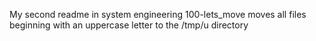 My second readme in system engineering
100-lets_move moves all files beginning with an uppercase letter to the /tmp/u directory
